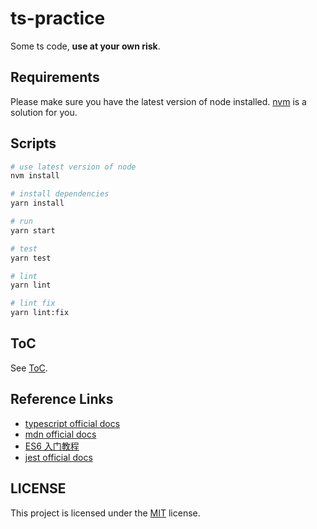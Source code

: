 # ts-practice

Some ts code, **use at your own risk**.

## Requirements

Please make sure you have the latest version of node installed. [nvm](https://github.com/nvm-sh/nvm) is a solution for you.

## Scripts

```bash
# use latest version of node
nvm install

# install dependencies
yarn install

# run
yarn start

# test
yarn test

# lint
yarn lint

# lint fix
yarn lint:fix
```

## ToC

See [ToC](toc.md).

## Reference Links

+ [typescript official docs](https://www.typescriptlang.org/docs/handbook)
+ [mdn official docs](https://developer.mozilla.org/en-US/docs/Web/JavaScript)
+ [ES6 入门教程](https://es6.ruanyifeng.com/)
+ [jest official docs](https://jestjs.io/)

## LICENSE

This project is licensed under the [MIT](LICENSE) license.
